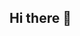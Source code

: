 ## Hi there 👋

<!--
**isabonfim615/isabonfim615** is a ✨ _special_ ✨ repository because its `README.md` (this file) appears on your GitHub profile.

Here are some ideas to get you started:

- 🔭 I'm interested in having a better lifestyle.
- 🌱 I’m currently learning  several things.
- 👯 I try to help create a better society.
- 🤔 I’m looking for help with future exams.
- 📫 How to reach me: isabella.delfino@escola.pr.gov.br
- 😄 Pronouns: she/her
-->
